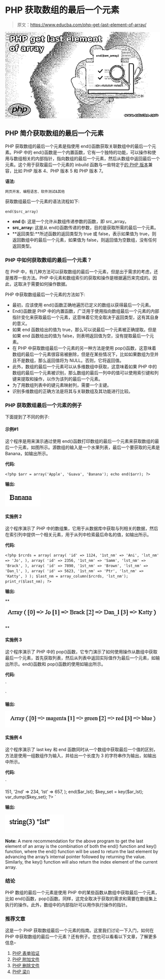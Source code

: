# PHP 获取数组的最后一个元素

> 原文：<https://www.educba.com/php-get-last-element-of-array/>

![PHP get last element of array](img/d0ce85d9a87375bf774fe7a006852666.png)



## PHP 简介获取数组的最后一个元素

PHP 获取数组的最后一个元素是指使用 end()函数获取关联数组中的最后一个元素。PHP 中的 end()函数是一个内置函数，它有一个独特的功能，可以操作和使用与数组相关的内部指针，指向数组的最后一个元素，然后从数组中返回最后一个元素。这个用于获取最后一个元素的 inbuild 函数与一些特定于[的 PHP 版本](https://www.educba.com/php-versions/)兼容，比如 PHP 版本 4、PHP 版本 5 和 PHP 版本 7。

**语法:**

<small>网页开发、编程语言、软件测试&其他</small>

获取数组最后一个元素的语法流程如下:

`end($src_array)`

*   **end ():** 这是一个允许从数组传递参数的函数，即 src_array。
*   **src_array:** 这是从 end()函数传递的参数，目的是获取所需的最后一个元素。
*   **返回类型:**所述函数的返回类型为 true 或 false，表示如果值为 true，则返回数组中的最后一个元素，如果值为 false，则返回值为空数组，没有任何返回类型。

### PHP 中如何获取数组的最后一个元素？

在 PHP 中，有几种方法可以获取数组的最后一个元素，但是出于需求的考虑，还是推荐一些方法。PHP 中元素和数组索引的获取和操作是根据遍历来完成的。因此，这取决于需要如何操作数据。

PHP 中获取数组最后一个元素的方法如下:

*   最初，应该使用 end()函数正确地遍历已定义的数组以获得最后一个元素。
*   End()函数是 PHP 中的内置函数，广泛用于使用指向数组最后一个元素的内部指针变化来获取最后一个元素，这意味着它完全取决于返回类型，这有其自身的意义。
*   如果 end 函数给出的值为 true，那么可以说最后一个元素被正确提取。但是如果 end 函数给出的值为 false，则表明返回值为空，没有提取最后一个元素。
*   在 PHP 中获取数组最后一个元素的另一种方法是使用 pop()函数，这意味着数组的最后一个元素很容易被删除，但是在某些情况下，比如如果数组为空并且不是数组，那么返回值将为 NULL。否则，它将返回值。
*   此外，数组的最后一个元素可以从多维数组中获取，这意味着如果 PHP 中的数组的最后一个元素被识别，那么数组的最后一列中的值可以使用索引键和列键来提取和操作，以作为该列的最后一个元素。
*   为了用数组列表中的键元素映射列，需要一个主键。
*   识别多维数组的正确方法是将其与关联数组及其功能进行比较。

### PHP 获取数组最后一个元素的例子

下面提到了不同的例子:

#### 示例#1

这个程序是用来演示通过使用 end()函数打印数组的最后一个元素来获取数组的最后一个元素，如图所示。源数组的输入是一个水果列表，最后一个要获取的元素是 Banana，如输出所示。

**代码:**

`<?php
$arr = array('Apple', 'Guava', 'Banana');
echo end($arr);
?>`

**输出:**

![PHP get last element of array 1](img/189601ff76e8c4cc462db9b9afb062e5.png)



#### 实施例 2

这个程序演示了 PHP 中的数组集，它用于从数据库中获取与列相关的数据，然后在索引列中提供一个相关元素，用于从列中检索最后命名的值，如输出所示。

**代码:**

`<?php
$rcrds = array(
array(
'id' => 1124,
'1st_nm' => 'Ani',
'lst_nm' => 'Jo',
),
array(
'id' => 2356,
'1st_nm' => 'Samm',
'lst_nm' => 'Brack',
),
array(
'id' => 7890,
'1st_nm' => 'Brown',
'lst_nm' => 'Dan_l',
),
array(
'id' => 5623,
'1st_nm' => 'Ptr',
'lst_nm' => 'Katty',
)
);
$last_nm = array_column($rcrds, 'lst_nm');
print_r($last_nm);
?>`

**输出:**

**![PHP get last element of array 2](img/32e623678c120f3d5f7cc4d6d2772fba.png)

** 

#### 实施例 3

这个程序演示了 PHP 中的 pop()函数，它专门演示了如何使用操作从数组中获取最后一个元素，首先获取列表，然后从列表中返回实际值作为最后一个元素，如输出所示。end()函数和 pop()函数的使用如输出所示。

**代码:**

`<!DOCTYPE html>
<html>
<body>
<?php
$arr_lst=array("magenta","green","red","blue","pink");
array_pop($arr_lst);
print_r($arr_lst);
?>
</body>
</html>`

**输出:**

![magneta](img/2e38ced3684a85b7b77178697dde83fe.png)



#### 实施例 4

这个程序演示了 last key 和 end 函数同时从一个数组中获取最后一个值的区别，方法是使用一组数组作为输入，并给出一个长度为 3 的字符串作为输出，如输出中所示。

**代码:**

`<!DOCTYPE html>
<html>
<body>
<?php
$ar_lst = array(
'1st' => 151,
'2nd' => 234,
'lst' => 657,
);
end($ar_lst);
$key_set = key($ar_lst);
var_dump($key_set);
?>
</body>
</html>`

**输出:**

![string](img/64576a7e5b893eb63033ed63332abc34.png)



**Note:** A mere recommendation for the above program to get the last element of an array is the combination of both the end() function and key() function, where the end() function will be used to return the last element by advancing the array’s internal pointer followed by returning the value. Similarly, the key() function will also return the index element of the current array.

### 结论

PHP 数组的最后一个元素是使用 PHP 中的某些函数从数组中获取最后一个元素，比如 end()函数，pop()函数。同样，这完全取决于获取的需求和需要在数组集上执行的操作。此外，数组中的内部指针可以用作执行操作的指针。

### 推荐文章

这是一个 PHP 获取数组最后一个元素的指南。这里我们讨论一下入门，如何在 PHP 中获取数组的最后一个元素？还有例子。您也可以看看以下文章，了解更多信息–

1.  [PHP 表单验证](https://www.educba.com/php-form-validation/)
2.  [PHP 附加文件](https://www.educba.com/php-append-file/)
3.  [PHP 删除文件](https://www.educba.com/php-delete-file/)
4.  [PHP 梁()](https://www.educba.com/php-strlen/)





